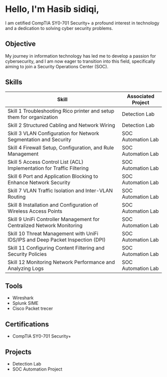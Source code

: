 # Hello, I'm Hasib sidiqi,


I am cetified CompTIA SY0-701 Security+ a profound interest in technology and a dedication to solving cyber security problems.

## Objective

My journey in information technology has led me to develop a passion for cybersecurity, and I am now eager to transition into this field, specifically aiming to join a Security Operations Center (SOC).

## Skills

| Skill                                       | Associated Project         |
|---------------------------------------------|----------------------------|
| Skill 1 Troubleshooting Rico printer and setup them for organization                | <a hrref="[https://www.credly.com">Detection Lab</a>|
| Skill 2 Structured Cabling and Network Wiring                                       | <a hrref="https://google.com">Detection Lab</a>|
| Skill 3 VLAN Configuration for Network Segmentation and Security                    | SOC Automation Lab|
| Skill 4 Firewall Setup, Configuration, and Rule Management                          | SOC Automation Lab|
| Skill 5 Access Control List (ACL) Implementation for Traffic Filtering              | SOC Automation Lab|
| Skill 6 Port and Application Blocking to Enhance Network Security                   | SOC Automation Lab|
| Skill 7 VLAN Traffic Isolation and Inter-VLAN Routing                               | SOC Automation Lab|
| Skill 8 Installation and Configuration of Wireless Access Points                    | SOC Automation Lab|
| Skill 9 UniFi Controller Management for Centralized Network Monitoring              | SOC Automation Lab|
| Skill 10 Threat Management with UniFi IDS/IPS and Deep Packet Inspection (DPI)      | SOC Automation Lab|
| Skill 11 Configuring Content Filtering and Security Policies                        | SOC Automation Lab|
| Skill 12 Monitoring Network Performance and Analyzing Logs                          | SOC Automation Lab|


## Tools
- Wireshark
- Splunk SIME
- Cisco Packet trecer

## Certifications
- CompTIA SY0-701 Security+

## Projects
- Detection Lab
- SOC Automation Project
